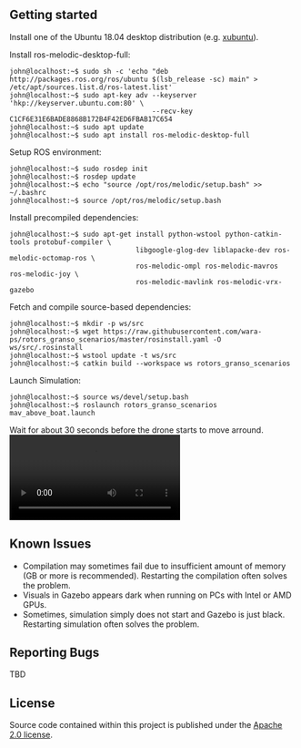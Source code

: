 ## Getting started
Install one of the Ubuntu 18.04 desktop distribution (e.g. [xubuntu][xubuntu]).

Install ros-melodic-desktop-full:
```console
john@localhost:~$ sudo sh -c 'echo "deb http://packages.ros.org/ros/ubuntu $(lsb_release -sc) main" > /etc/apt/sources.list.d/ros-latest.list'
john@localhost:~$ sudo apt-key adv --keyserver 'hkp://keyserver.ubuntu.com:80' \
                                   --recv-key C1CF6E31E6BADE8868B172B4F42ED6FBAB17C654
john@localhost:~$ sudo apt update
john@localhost:~$ sudo apt install ros-melodic-desktop-full
```
Setup ROS environment:
```console
john@localhost:~$ sudo rosdep init
john@localhost:~$ rosdep update
john@localhost:~$ echo "source /opt/ros/melodic/setup.bash" >> ~/.bashrc
john@localhost:~$ source /opt/ros/melodic/setup.bash
```
Install precompiled dependencies:
```console
john@localhost:~$ sudo apt-get install python-wstool python-catkin-tools protobuf-compiler \
                               libgoogle-glog-dev liblapacke-dev ros-melodic-octomap-ros \
                               ros-melodic-ompl ros-melodic-mavros ros-melodic-joy \
                               ros-melodic-mavlink ros-melodic-vrx-gazebo
```
Fetch and compile source-based dependencies:
```console
john@localhost:~$ mkdir -p ws/src
john@localhost:~$ wget https://raw.githubusercontent.com/wara-ps/rotors_granso_scenarios/master/rosinstall.yaml -O ws/src/.rosinstall
john@localhost:~$ wstool update -t ws/src
john@localhost:~$ catkin build --workspace ws rotors_granso_scenarios
```
Launch Simulation:
```console
john@localhost:~$ source ws/devel/setup.bash
john@localhost:~$ roslaunch rotors_granso_scenarios mav_above_boat.launch
```
Wait for about 30 seconds before the drone starts to move arround.
![Watch sample video](https://github.com/wara-ps/rotors_granso_scenarios/blob/master/videos/mav_above_boat.mp4)

## Known Issues
- Compilation may sometimes fail due to insufficient amount of memory (GB or more is recommended). Restarting the compilation often solves the problem.
- Visuals in Gazebo appears dark when running on PCs with Intel or AMD GPUs.
- Sometimes, simulation simply does not start and Gazebo is just black. Restarting simulation often solves the problem.

## Reporting Bugs
TBD

## License
Source code contained within this project is published under the [Apache 2.0 license][apl2].

[xubuntu]: http://ftp.lysator.liu.se/ubuntu-dvd/xubuntu/releases/18.04.4/release/xubuntu-18.04.4-desktop-amd64.iso
[apl2]: https://www.apache.org/licenses/LICENSE-2.0